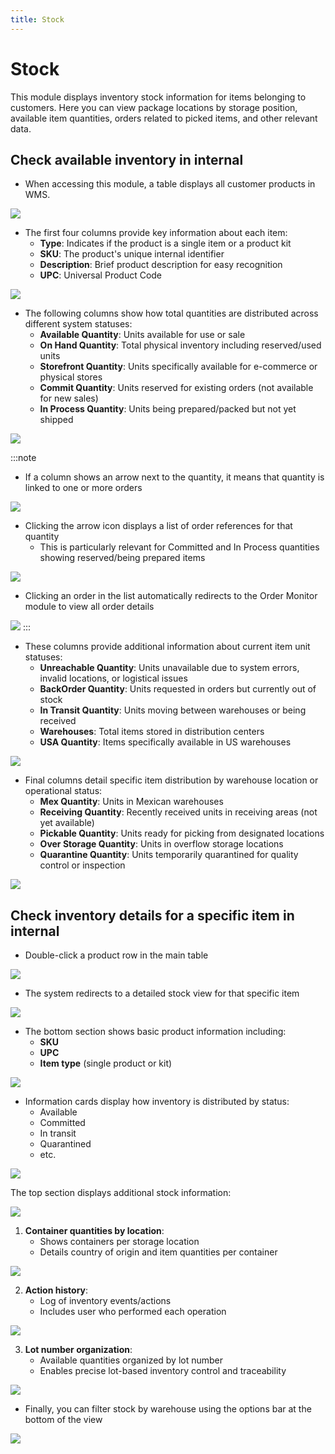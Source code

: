 ```yaml
---
title: Stock
---
```


# Stock

This module displays inventory stock information for items belonging to customers. Here you can view package locations by storage position, available item quantities, orders related to picked items, and other relevant data.

## Check available inventory in internal

- When accessing this module, a table displays all customer products in WMS.

![](/img/upload/Stockp1-2025-13-16.png)

- The first four columns provide key information about each item:
  - **Type**: Indicates if the product is a single item or a product kit
  - **SKU**: The product's unique internal identifier
  - **Description**: Brief product description for easy recognition
  - **UPC**: Universal Product Code

![](/img/upload/Stockp2-2025-13-16.png)

- The following columns show how total quantities are distributed across different system statuses:
  - **Available Quantity**: Units available for use or sale
  - **On Hand Quantity**: Total physical inventory including reserved/used units
  - **Storefront Quantity**: Units specifically available for e-commerce or physical stores
  - **Commit Quantity**: Units reserved for existing orders (not available for new sales)
  - **In Process Quantity**: Units being prepared/packed but not yet shipped

![](/img/upload/Stockp3-2025-13-16.png)

:::note
- If a column shows an arrow next to the quantity, it means that quantity is linked to one or more orders

![](/img/upload/Stockp4-2025-13-16.png)

- Clicking the arrow icon displays a list of order references for that quantity
  - This is particularly relevant for Committed and In Process quantities showing reserved/being prepared items

![](/img/upload/Stockp5-2025-13-16.png)

- Clicking an order in the list automatically redirects to the Order Monitor module to view all order details

![](/img/upload/Stockp6-2025-13-16.png)
:::

- These columns provide additional information about current item unit statuses:
  - **Unreachable Quantity**: Units unavailable due to system errors, invalid locations, or logistical issues
  - **BackOrder Quantity**: Units requested in orders but currently out of stock
  - **In Transit Quantity**: Units moving between warehouses or being received
  - **Warehouses**: Total items stored in distribution centers
  - **USA Quantity**: Items specifically available in US warehouses

![](/img/upload/Stockp7-2025-13-16.png)

- Final columns detail specific item distribution by warehouse location or operational status:
  - **Mex Quantity**: Units in Mexican warehouses
  - **Receiving Quantity**: Recently received units in receiving areas (not yet available)
  - **Pickable Quantity**: Units ready for picking from designated locations
  - **Over Storage Quantity**: Units in overflow storage locations
  - **Quarantine Quantity**: Units temporarily quarantined for quality control or inspection

![](/img/upload/Stockp8-2025-13-16.png)

## Check inventory details for a specific item in internal

- Double-click a product row in the main table

![](/img/upload/Stockp9-2025-13-16.png)

- The system redirects to a detailed stock view for that specific item

![](/img/upload/Stockp10-2025-13-16.png)

- The bottom section shows basic product information including:
  - **SKU**
  - **UPC** 
  - **Item type** (single product or kit)

![](/img/upload/Stockp11-2025-13-16.png)

- Information cards display how inventory is distributed by status:
  - Available
  - Committed
  - In transit
  - Quarantined
  - etc.

![](/img/upload/Stockp12-2025-13-16.png)

The top section displays additional stock information:

![](/img/upload/Stockp13-2025-13-16.png)

1. **Container quantities by location**:
   - Shows containers per storage location
   - Details country of origin and item quantities per container

![](/img/upload/Stockp14-2025-13-16.png)

2. **Action history**:
   - Log of inventory events/actions
   - Includes user who performed each operation

![](/img/upload/Stockp15-2025-13-16.png)

3. **Lot number organization**:
   - Available quantities organized by lot number
   - Enables precise lot-based inventory control and traceability

![](/img/upload/Stockp16-2025-13-16.png)

- Finally, you can filter stock by warehouse using the options bar at the bottom of the view

![](/img/upload/Stockp17-2025-13-16.png)